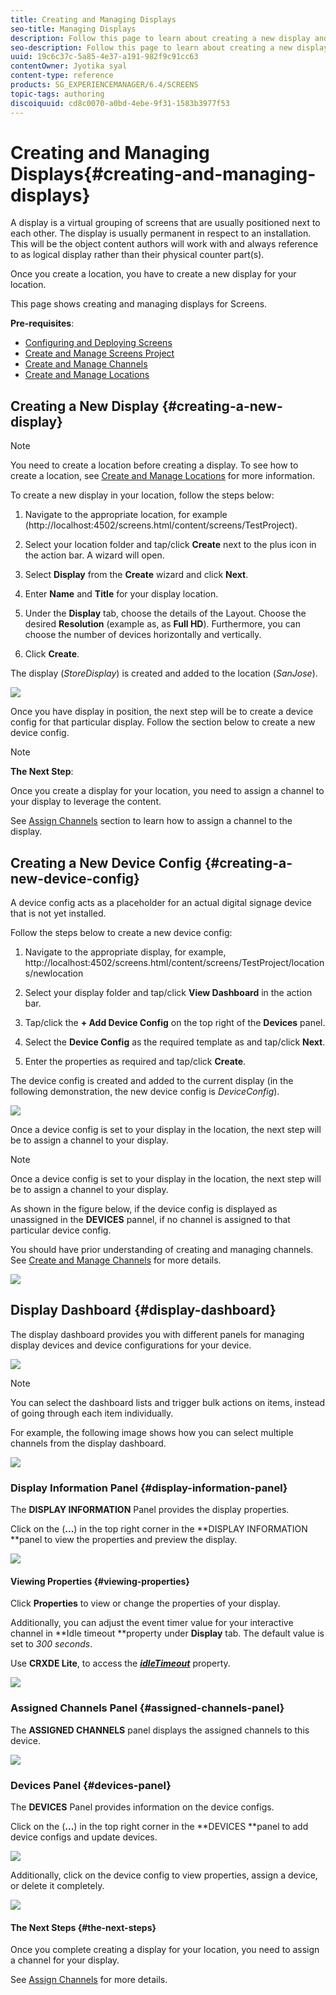 ```yaml
---
title: Creating and Managing Displays
seo-title: Managing Displays
description: Follow this page to learn about creating a new display and device config. Additionally, learn about the display dashboard.
seo-description: Follow this page to learn about creating a new display and device config. Additionally, learn about the display dashboard.
uuid: 19c6c37c-5a85-4e37-a191-982f9c91cc63
contentOwner: Jyotika syal
content-type: reference
products: SG_EXPERIENCEMANAGER/6.4/SCREENS
topic-tags: authoring
discoiquuid: cd8c0070-a0bd-4ebe-9f31-1583b3977f53
---
```


# Creating and Managing Displays{#creating-and-managing-displays}

A display is a virtual grouping of screens that are usually positioned next to each other. The display is usually permanent in respect to an installation. This will be the object content authors will work with and always reference to as logical display rather than their physical counter part(s).

Once you create a location, you have to create a new display for your location.

This page shows creating and managing displays for Screens.

**Pre-requisites**:

* [Configuring and Deploying Screens](../../sites/deploying/using/configuring-screens-introduction.md)
* [Create and Manage Screens Project](../../screens/using/creating-a-screens-project.md)
* [Create and Manage Channels](../../screens/using/managing-channels.md)
* [Create and Manage Locations](../../screens/using/managing-locations.md)

## Creating a New Display {#creating-a-new-display}

>[!NOTE]
>
>You need to create a location before creating a display. To see how to create a location, see [Create and Manage Locations](../../screens/using/managing-locations.md) for more information.

To create a new display in your location, follow the steps below:

1. Navigate to the appropriate location, for example (http://localhost:4502/screens.html/content/screens/TestProject).
1. Select your location folder and tap/click **Create** next to the plus icon in the action bar. A wizard will open.
1. Select **Display** from the **Create** wizard and click **Next**.

1. Enter **Name** and **Title** for your display location.

1. Under the **Display** tab, choose the details of the Layout. Choose the desired **Resolution** (example as, as **Full HD**). Furthermore, you can choose the number of devices horizontally and vertically.

1. Click **Create**.

The display (*StoreDisplay*) is created and added to the location (*SanJose*).

![](assets/display.gif)

Once you have display in position, the next step will be to create a device config for that particular display. Follow the section below to create a new device config.

>[!NOTE]
>
>**The Next Step**:
>
>Once you create a display for your location, you need to assign a channel to your display to leverage the content.
>
>See [Assign Channels](../../screens/using/channel-assignment.md) section to learn how to assign a channel to the display.

## Creating a New Device Config {#creating-a-new-device-config}

A device config acts as a placeholder for an actual digital signage device that is not yet installed.

Follow the steps below to create a new device config:

1. Navigate to the appropriate display, for example, http://localhost:4502/screens.html/content/screens/TestProject/locations/newlocation
1. Select your display folder and tap/click **View Dashboard** in the action bar.
1. Tap/click the **+ Add Device Config** on the top right of the **Devices** panel.

1. Select the **Device Config** as the required template as and tap/click **Next**.

1. Enter the properties as required and tap/click **Create**.

The device config is created and added to the current display (in the following demonstration, the new device config is *DeviceConfig*).

![](assets/deviceconfig.gif)

Once a device config is set to your display in the location, the next step will be to assign a channel to your display.

>[!NOTE]
>
>Once a device config is set to your display in the location, the next step will be to assign a channel to your display. 
>
>As shown in the figure below, if the device config is displayed as unassigned in the **DEVICES** pannel, if no channel is assigned to that particular device config.
>
>You should have prior understanding of creating and managing channels. See [Create and Manage Channels](../../screens/using/managing-channels.md) for more details.

![](assets/chlimage_1-9.png)

## Display Dashboard {#display-dashboard}

The display dashboard provides you with different panels for managing display devices and device configurations for your device.

![](assets/screen_shot_2018-08-23at42810pm.png)

>[!NOTE]
>
>You can select the dashboard lists and trigger bulk actions on items, instead of going through each item individually.
>
>For example, the following image shows how you can select multiple channels from the display dashboard.

![](assets/cqdoc9456.gif)

### Display Information Panel {#display-information-panel}

The **DISPLAY INFORMATION** Panel provides the display properties.

Click on the (**...**) in the top right corner in the **DISPLAY INFORMATION **panel to view the properties and preview the display.

![](assets/chlimage_1-10.png)

#### Viewing Properties {#viewing-properties}

Click **Properties** to view or change the properties of your display.

Additionally, you can adjust the event timer value for your interactive channel in **Idle timeout **property under **Display** tab. The default value is set to *300 seconds*.

Use **CRXDE Lite**, to access the [***idleTimeout***](http://localhost:4502/crx/de/index.jsp#/content/screens/we-retail/locations/demo/flagship/single/jcr%3Acontent/channels) property.

![](assets/chlimage_1-1.gif)

### Assigned Channels Panel {#assigned-channels-panel}

The **ASSIGNED CHANNELS** panel displays the assigned channels to this device.

![](assets/chlimage_1-11.png)

### Devices Panel {#devices-panel}

The **DEVICES** Panel provides information on the device configs.

Click on the (**...**) in the top right corner in the **DEVICES **panel to add device configs and update devices.

![](assets/chlimage_1-12.png)

Additionally, click on the device config to view properties, assign a device, or delete it completely.

![](assets/chlimage_1-13.png)

#### The Next Steps {#the-next-steps}

Once you complete creating a display for your location, you need to assign a channel for your display.

See [Assign Channels](../../screens/using/channel-assignment.md) for more details.
